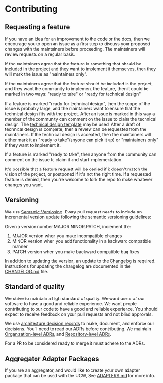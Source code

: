 # Contributing

## Requesting a feature

If you have an idea for an improvement to the code or the docs, then we encourage you to open an issue as a first step to discuss your proposed changes with the maintainers before proceeding. The maintainers will review requests on a regular basis.

If the maintainers agree that the feature is something that should be included in the project and they want to implement it themselves, then they will mark the issue as "maintainers only".

If the maintainers agree that the feature should be included in the project, and they want the community to implement the feature, then it could be marked in two ways: "ready to take" or "ready for technical design"

If a feature is marked "ready for technical design", then the scope of the issue is probably large, and the maintainers want to ensure that the technical design fits with the project. After an issue is marked in this way a member of the community can comment on the issue to claim the technical design. The [technical design template](./technicalDesignTemplate.md) may be used. After a draft of technical design is complete, then a review can be requested from the maintainers. If the technical design is accepted, then the maintainers will either mark it as "ready to take"(anyone can pick it up) or "maintainers only" if they want to implement it.

If a feature is marked "ready to take", then anyone from the community can comment on the issue to claim it and start implementation.

It's possible that a feature request will be denied if it doesn't match the vision of the project, or postponed if it's not the right time. If a requested feature is denied, then you're welcome to fork the repo to make whatever changes you want.

## Versioning

We use [Semantic Versioning](https://semver.org/spec/v2.0.0.html). Every pull request needs to include an incremental version update following the semantic versioning guidelines:

Given a version number MAJOR.MINOR.PATCH, increment the:

1. MAJOR version when you make incompatible changes
2. MINOR version when you add functionality in a backward compatible manner
3. PATCH version when you make backward compatible bug fixes

In addition to updating the version, an update to the [Changelog](CHANGELOG.md) is required. Instructions for updating the changelog are documented in the [CHANGELOG.md](CHANGELOG.md) file.

## Standard of quality

We strive to maintain a high standard of quality. We want users of our software to have a good and reliable experience. We want people contributing to our code to have a good and reliable experience. You should expect to receive feedback on your pull requests and not blind approvals.

We use [architecture decision records](https://adr.github.io/) to make, document, and enforce our decisions. You'll need to read our ADRs before contributing. We maintain [Organization-level ADRs](https://github.com/Universal-Connect-Project/ucw-app/tree/main/architectureDecisionRecords), and [Repository-level ADRs](./architectureDecisionRecords).

For a PR to be considered ready to merge it must adhere to the ADRs.

## Aggregator Adapter Packages

If you are an aggregator, and would like to create your own adapter package that can be used with the UCW, See [ADAPTERS.md](ADAPTERS.md) for more info.
